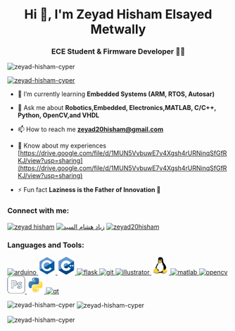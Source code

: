 <h1 align="center">Hi 👋, I'm Zeyad Hisham Elsayed Metwally</h1>
<h3 align="center">ECE Student & Firmware Developer 🧑‍💻</h3>

<p align="left"> <img src="https://komarev.com/ghpvc/?username=zeyad-hisham-cyper&label=Profile%20views&color=0e75b6&style=flat" alt="zeyad-hisham-cyper" /> </p>

<p align="left"> <a href="https://github.com/ryo-ma/github-profile-trophy"><img src="https://github-profile-trophy.vercel.app/?username=zeyad-hisham-cyper" alt="zeyad-hisham-cyper" /></a> </p>

- 🌱 I’m currently learning **Embedded Systems (ARM, RTOS, Autosar)**

- 💬 Ask me about **Robotics,Embedded, Electronics,MATLAB, C/C++, Python, OpenCV,and VHDL**

- 📫 How to reach me **zeyad20hisham@gmail.com**

- 📄 Know about my experiences [https://drive.google.com/file/d/1MUN5VvbuwE7v4Xgsh4rURNinqSfGfRKJ/view?usp=sharing](https://drive.google.com/file/d/1MUN5VvbuwE7v4Xgsh4rURNinqSfGfRKJ/view?usp=sharing)

- ⚡ Fun fact **Laziness is the Father of Innovation 🦥**

<h3 align="left">Connect with me:</h3>
<p align="left">
<a href="https://linkedin.com/in/zeyad-hisham-a5127519b" target="blank"><img align="center" src="https://raw.githubusercontent.com/rahuldkjain/github-profile-readme-generator/master/src/images/icons/Social/linked-in-alt.svg" alt="zeyad hisham" height="30" width="40" /></a>
<a href="https://fb.com/zeyad.hisham.716" target="blank"><img align="center" src="https://raw.githubusercontent.com/rahuldkjain/github-profile-readme-generator/master/src/images/icons/Social/facebook.svg" alt="زياد هشام السيد" height="30" width="40" /></a>
<a href="https://www.hackerrank.com/zeyad20hisham" target="blank"><img align="center" src="https://raw.githubusercontent.com/rahuldkjain/github-profile-readme-generator/master/src/images/icons/Social/hackerrank.svg" alt="zeyad20hisham" height="30" width="40" /></a>
</p>

<h3 align="left">Languages and Tools:</h3>
<p align="left"> <a href="https://www.arduino.cc/" target="_blank" rel="noreferrer"> <img src="https://cdn.worldvectorlogo.com/logos/arduino-1.svg" alt="arduino" width="40" height="40"/> </a> <a href="https://www.cprogramming.com/" target="_blank" rel="noreferrer"> <img src="https://raw.githubusercontent.com/devicons/devicon/master/icons/c/c-original.svg" alt="c" width="40" height="40"/> </a> <a href="https://www.w3schools.com/cpp/" target="_blank" rel="noreferrer"> <img src="https://raw.githubusercontent.com/devicons/devicon/master/icons/cplusplus/cplusplus-original.svg" alt="cplusplus" width="40" height="40"/> </a> <a href="https://flask.palletsprojects.com/" target="_blank" rel="noreferrer"> <img src="https://www.vectorlogo.zone/logos/pocoo_flask/pocoo_flask-icon.svg" alt="flask" width="40" height="40"/> </a> <a href="https://git-scm.com/" target="_blank" rel="noreferrer"> <img src="https://www.vectorlogo.zone/logos/git-scm/git-scm-icon.svg" alt="git" width="40" height="40"/> </a> <a href="https://www.adobe.com/in/products/illustrator.html" target="_blank" rel="noreferrer"> <img src="https://www.vectorlogo.zone/logos/adobe_illustrator/adobe_illustrator-icon.svg" alt="illustrator" width="40" height="40"/> </a> <a href="https://www.linux.org/" target="_blank" rel="noreferrer"> <img src="https://raw.githubusercontent.com/devicons/devicon/master/icons/linux/linux-original.svg" alt="linux" width="40" height="40"/> </a> <a href="https://www.mathworks.com/" target="_blank" rel="noreferrer"> <img src="https://upload.wikimedia.org/wikipedia/commons/2/21/Matlab_Logo.png" alt="matlab" width="40" height="40"/> </a> <a href="https://opencv.org/" target="_blank" rel="noreferrer"> <img src="https://www.vectorlogo.zone/logos/opencv/opencv-icon.svg" alt="opencv" width="40" height="40"/> </a> <a href="https://www.photoshop.com/en" target="_blank" rel="noreferrer"> <img src="https://raw.githubusercontent.com/devicons/devicon/master/icons/photoshop/photoshop-line.svg" alt="photoshop" width="40" height="40"/> </a> <a href="https://www.python.org" target="_blank" rel="noreferrer"> <img src="https://raw.githubusercontent.com/devicons/devicon/master/icons/python/python-original.svg" alt="python" width="40" height="40"/> </a> <a href="https://www.qt.io/" target="_blank" rel="noreferrer"> <img src="https://upload.wikimedia.org/wikipedia/commons/0/0b/Qt_logo_2016.svg" alt="qt" width="40" height="40"/> </a> </p>

<p><img align="left" src="https://github-readme-stats.vercel.app/api/top-langs?username=zeyad-hisham-cyper&show_icons=true&locale=en&layout=compact" alt="zeyad-hisham-cyper" /></p>

<p>&nbsp;<img align="center" src="https://github-readme-stats.vercel.app/api?username=zeyad-hisham-cyper&show_icons=true&locale=en" alt="zeyad-hisham-cyper" /></p>

<p><img align="center" src="https://github-readme-streak-stats.herokuapp.com/?user=zeyad-hisham-cyper&" alt="zeyad-hisham-cyper" /></p>
